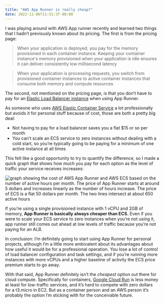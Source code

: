 ```yaml
---
title: "AWS App Runner is really cheap?"
date: 2022-11-06T11:51:37-08:00
---
```


I was playing around with AWS App runner recently and learned two things that I hadn’t previously known about its pricing. The first is from the pricing page:

> When your application is deployed, you pay for the memory provisioned in each container instance. Keeping your container instance's memory provisioned when your application is idle ensures it can deliver consistently low millisecond latency
> 

> When your application is processing requests, you switch from provisioned container instances to active container instances that consume both memory and compute resources
> 

The second, not mentioned on the pricing page, is that you don’t have to pay for an [Elastic Load Balancer instance](https://aws.amazon.com/elasticloadbalancing/pricing/) when using App Runner. 

As someone who uses [AWS Elastic Container Service](https://aws.amazon.com/ecs/) a lot professionally but avoids it for personal stuff because of cost, those are both a pretty big deal:

- Not having to pay for a load balancer saves you a flat $15 or so per month
- You can’t scale an ECS service to zero instances without dealing with a cold start, so you’re typically going to be paying for a minimum of one active instance at all times

This felt like a good opportunity to try to quantify the difference, so I made a quick graph that shows how much you pay for each option as the level of traffic your service receives increases:

![graph showing the cost of AWS App Runner and AWS ECS based on the number of active hours per month. The price of App Runner starts at around 5 dollars and increases linearly as the number of hours increase. The price of ECS is a flat 50 dollars per month. The two lines intersect at about 650 active hours](/app-runner-ecs.png)

If you’re using a single provisioned instance with 1 vCPU and 2GB of memory, **App Runner is basically always cheaper than ECS.** Even if you were to scale your ECS service to zero instances when you’re not using it, app runner still comes out ahead at low levels of traffic because you’re not paying for an ALB. 

In conclusion: I’m definitely going to start using App Runner for personal projects, although I’m a little more ambivalent about its advantages about how useful it would be for a professional operation. You lose a lot of control of load balancer configuration and task settings, and if you’re running more instances with more vCPUs and a higher baseline of activity the ECS price premium starts to go away.

With that said, App Runner definitely isn’t the _cheapest_ option out there for cloud compute. Specifically for containers, [Google Cloud Run](https://cloud.google.com/run#section-13) is less money at least for low-traffic services, and it’s hard to compete with zero dollars for a t3.micro in EC2. But as a container person and an AWS person it’s probably the option I’m sticking with for the conceivable future.
